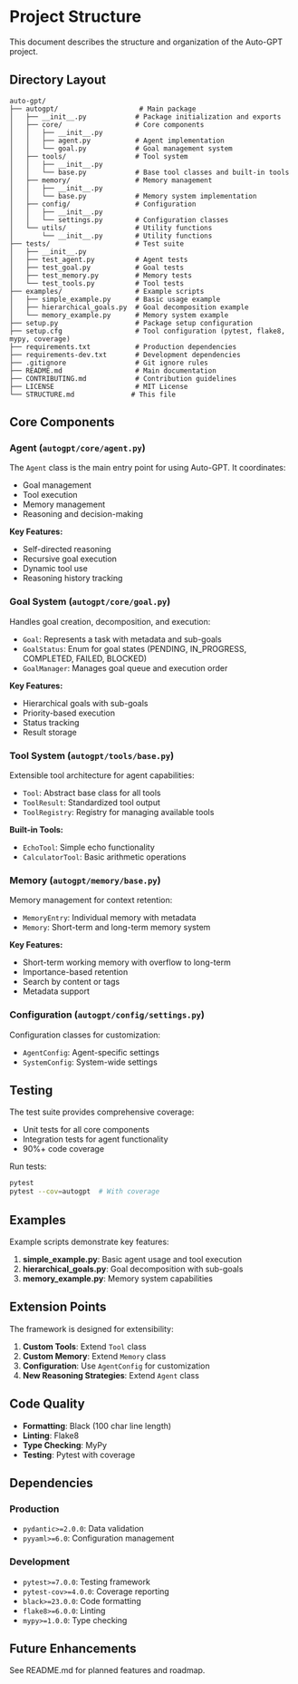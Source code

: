 # Project Structure

This document describes the structure and organization of the Auto-GPT project.

## Directory Layout

```
auto-gpt/
├── autogpt/                    # Main package
│   ├── __init__.py            # Package initialization and exports
│   ├── core/                  # Core components
│   │   ├── __init__.py
│   │   ├── agent.py           # Agent implementation
│   │   └── goal.py            # Goal management system
│   ├── tools/                 # Tool system
│   │   ├── __init__.py
│   │   └── base.py            # Base tool classes and built-in tools
│   ├── memory/                # Memory management
│   │   ├── __init__.py
│   │   └── base.py            # Memory system implementation
│   ├── config/                # Configuration
│   │   ├── __init__.py
│   │   └── settings.py        # Configuration classes
│   └── utils/                 # Utility functions
│       └── __init__.py        # Utility functions
├── tests/                     # Test suite
│   ├── __init__.py
│   ├── test_agent.py          # Agent tests
│   ├── test_goal.py           # Goal tests
│   ├── test_memory.py         # Memory tests
│   └── test_tools.py          # Tool tests
├── examples/                  # Example scripts
│   ├── simple_example.py      # Basic usage example
│   ├── hierarchical_goals.py  # Goal decomposition example
│   └── memory_example.py      # Memory system example
├── setup.py                   # Package setup configuration
├── setup.cfg                  # Tool configuration (pytest, flake8, mypy, coverage)
├── requirements.txt           # Production dependencies
├── requirements-dev.txt       # Development dependencies
├── .gitignore                 # Git ignore rules
├── README.md                  # Main documentation
├── CONTRIBUTING.md            # Contribution guidelines
├── LICENSE                    # MIT License
└── STRUCTURE.md              # This file
```

## Core Components

### Agent (`autogpt/core/agent.py`)

The `Agent` class is the main entry point for using Auto-GPT. It coordinates:
- Goal management
- Tool execution
- Memory management
- Reasoning and decision-making

**Key Features:**
- Self-directed reasoning
- Recursive goal execution
- Dynamic tool use
- Reasoning history tracking

### Goal System (`autogpt/core/goal.py`)

Handles goal creation, decomposition, and execution:
- `Goal`: Represents a task with metadata and sub-goals
- `GoalStatus`: Enum for goal states (PENDING, IN_PROGRESS, COMPLETED, FAILED, BLOCKED)
- `GoalManager`: Manages goal queue and execution order

**Key Features:**
- Hierarchical goals with sub-goals
- Priority-based execution
- Status tracking
- Result storage

### Tool System (`autogpt/tools/base.py`)

Extensible tool architecture for agent capabilities:
- `Tool`: Abstract base class for all tools
- `ToolResult`: Standardized tool output
- `ToolRegistry`: Registry for managing available tools

**Built-in Tools:**
- `EchoTool`: Simple echo functionality
- `CalculatorTool`: Basic arithmetic operations

### Memory (`autogpt/memory/base.py`)

Memory management for context retention:
- `MemoryEntry`: Individual memory with metadata
- `Memory`: Short-term and long-term memory system

**Key Features:**
- Short-term working memory with overflow to long-term
- Importance-based retention
- Search by content or tags
- Metadata support

### Configuration (`autogpt/config/settings.py`)

Configuration classes for customization:
- `AgentConfig`: Agent-specific settings
- `SystemConfig`: System-wide settings

## Testing

The test suite provides comprehensive coverage:
- Unit tests for all core components
- Integration tests for agent functionality
- 90%+ code coverage

Run tests:
```bash
pytest
pytest --cov=autogpt  # With coverage
```

## Examples

Example scripts demonstrate key features:
1. **simple_example.py**: Basic agent usage and tool execution
2. **hierarchical_goals.py**: Goal decomposition with sub-goals
3. **memory_example.py**: Memory system capabilities

## Extension Points

The framework is designed for extensibility:

1. **Custom Tools**: Extend `Tool` class
2. **Custom Memory**: Extend `Memory` class
3. **Configuration**: Use `AgentConfig` for customization
4. **New Reasoning Strategies**: Extend `Agent` class

## Code Quality

- **Formatting**: Black (100 char line length)
- **Linting**: Flake8
- **Type Checking**: MyPy
- **Testing**: Pytest with coverage

## Dependencies

### Production
- `pydantic>=2.0.0`: Data validation
- `pyyaml>=6.0`: Configuration management

### Development
- `pytest>=7.0.0`: Testing framework
- `pytest-cov>=4.0.0`: Coverage reporting
- `black>=23.0.0`: Code formatting
- `flake8>=6.0.0`: Linting
- `mypy>=1.0.0`: Type checking

## Future Enhancements

See README.md for planned features and roadmap.
